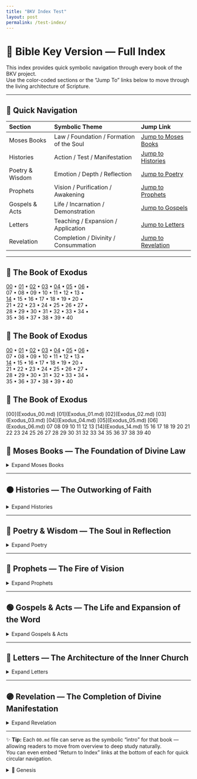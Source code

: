 ```yaml
---
title: "BKV Index Test"
layout: post
permalink: /test-index/
---
```



# 📜 **Bible Key Version — Full Index**

This index provides quick symbolic navigation through every book of the BKV project.  
Use the color-coded sections or the “Jump To” links below to move through the living architecture of Scripture.

---

## 🔗 Quick Navigation

| Section | Symbolic Theme | Jump Link |
| :--- | :--- | :--- |
| <span class="color-moses">Moses Books</span> | Law / Foundation / Formation of the Soul | [Jump to Moses Books](#moses) |
| <span class="color-histories">Histories</span> | Action / Test / Manifestation | [Jump to Histories](#histories) |
| <span class="color-poetry">Poetry & Wisdom</span> | Emotion / Depth / Reflection | [Jump to Poetry](#poetry) |
| <span class="color-prophets">Prophets</span> | Vision / Purification / Awakening | [Jump to Prophets](#prophets) |
| <span class="color-gospels">Gospels & Acts</span> | Life / Incarnation / Demonstration | [Jump to Gospels](#gospels) |
| <span class="color-letters">Letters</span> | Teaching / Expansion / Application | [Jump to Letters](#letters) |
| <span class="color-revelation">Revelation</span> | Completion / Divinity / Consummation | [Jump to Revelation](#revelation) |

---





## <span class="color-moses">📜 The Book of Exodus</span>

<div class="chapter-grid">

[00](Exodus_00.md) • [01](Exodus_01.md) • [02](Exodus_02.md) • [03](Exodus_03.md) • [04](Exodus_04.md) • [05](Exodus_05.md) • [06](Exodus_06.md) •  
<span class="coming-soon">07</span> • <span class="coming-soon">08</span> • <span class="coming-soon">09</span> • <span class="coming-soon">10</span> • <span class="coming-soon">11</span> • <span class="coming-soon">12</span> • <span class="coming-soon">13</span> •  
[14](Exodus_14.md) • <span class="coming-soon">15</span> • <span class="coming-soon">16</span> • <span class="coming-soon">17</span> • <span class="coming-soon">18</span> • <span class="coming-soon">19</span> • <span class="coming-soon">20</span> •  
<span class="coming-soon">21</span> • <span class="coming-soon">22</span> • <span class="coming-soon">23</span> • <span class="coming-soon">24</span> • <span class="coming-soon">25</span> • <span class="coming-soon">26</span> • <span class="coming-soon">27</span> •  
<span class="coming-soon">28</span> • <span class="coming-soon">29</span> • <span class="coming-soon">30</span> • <span class="coming-soon">31</span> • <span class="coming-soon">32</span> • <span class="coming-soon">33</span> • <span class="coming-soon">34</span> •  
<span class="coming-soon">35</span> • <span class="coming-soon">36</span> • <span class="coming-soon">37</span> • <span class="coming-soon">38</span> • <span class="coming-soon">39</span> • <span class="coming-soon">40</span>

</div>






## <span class="color-moses">📜 The Book of Exodus</span>

<div class="chapter-grid">

[00](Exodus_00.md) • [01](Exodus_01.md) • [02](Exodus_02.md) • [03](Exodus_03.md) • [04](Exodus_04.md) • [05](Exodus_05.md) • [06](Exodus_06.md) •  
07 <!--(Exodus_07.md) --> • 08 <!--(Exodus_08.md) --> • 09 <!--(Exodus_09.md) --> • 10 <!--(Exodus_10.md) --> • 11 <!--(Exodus_11.md) --> • 12 <!--(Exodus_12.md) --> • 13 <!--(Exodus_13.md) --> •  
[14](Exodus_14.md) • 15 <!--(Exodus_15.md) --> • 16 <!--(Exodus_16.md) --> • 17 <!--(Exodus_17.md) --> • 18 <!--(Exodus_18.md) --> • 19 <!--(Exodus_19.md) --> • 20 <!--(Exodus_20.md) --> •  
21 <!--(Exodus_21.md) --> • 22 <!--(Exodus_22.md) --> • 23 <!--(Exodus_23.md) --> • 24 <!--(Exodus_24.md) --> • 25 <!--(Exodus_25.md) --> • 26 <!--(Exodus_26.md) --> • 27 <!--(Exodus_27.md) --> •  
28 <!--(Exodus_28.md) --> • 29 <!--(Exodus_29.md) --> • 30 <!--(Exodus_30.md) --> • 31 <!--(Exodus_31.md) --> • 32 <!--(Exodus_32.md) --> • 33 <!--(Exodus_33.md) --> • 34 <!--(Exodus_34.md) --> •  
35 <!--(Exodus_35.md) --> • 36 <!--(Exodus_36.md) --> • 37 <!--(Exodus_37.md) --> • 38 <!--(Exodus_38.md) --> • 39 <!--(Exodus_39.md) --> • 40 <!--(Exodus_40.md) -->

</div>  


## <span class="color-moses">📖 The Book of Exodus</span>

<div class="chapter-grid moses">
[00](Exodus_00.md)
[01](Exodus_01.md)
[02](Exodus_02.md)
[03](Exodus_03.md)
[04](Exodus_04.md)
[05](Exodus_05.md)
[06](Exodus_06.md)
<span class="coming-soon">07</span>
<span class="coming-soon">08</span>
<span class="coming-soon">09</span>
<span class="coming-soon">10</span>
<span class="coming-soon">11</span>
<span class="coming-soon">12</span>
<span class="coming-soon">13</span>
[14](Exodus_14.md)
<span class="coming-soon">15</span>
<span class="coming-soon">16</span>
<span class="coming-soon">17</span>
<span class="coming-soon">18</span>
<span class="coming-soon">19</span>
<span class="coming-soon">20</span>
<span class="coming-soon">21</span>
<span class="coming-soon">22</span>
<span class="coming-soon">23</span>
<span class="coming-soon">24</span>
<span class="coming-soon">25</span>
<span class="coming-soon">26</span>
<span class="coming-soon">27</span>
<span class="coming-soon">28</span>
<span class="coming-soon">29</span>
<span class="coming-soon">30</span>
<span class="coming-soon">31</span>
<span class="coming-soon">32</span>
<span class="coming-soon">33</span>
<span class="coming-soon">34</span>
<span class="coming-soon">35</span>
<span class="coming-soon">36</span>
<span class="coming-soon">37</span>
<span class="coming-soon">38</span>
<span class="coming-soon">39</span>
<span class="coming-soon">40</span>
</div>




## 📘 <a id="moses"></a> <span class="color-moses">Moses Books — The Foundation of Divine Law</span>

<details>
<summary>Expand Moses Books</summary>

- [Genesis](Genesis_00.md)
- [Exodus](Exodus_00.md)
- [Leviticus](Leviticus_00.md)
- [Numbers](Numbers_00.md)
- [Deuteronomy](Deuteronomy_00.md)

</details>

---

## 🟤 <a id="histories"></a> <span class="color-histories">Histories — The Outworking of Faith</span>

<details>
<summary>Expand Histories</summary>

- [Joshua](Joshua_00.md)
- [Judges](Judges_00.md)
- [Ruth](Ruth_00.md)
- [1 Samuel](1_Samuel_00.md)
- [2 Samuel](2_Samuel_00.md)
- [1 Kings](1_Kings_00.md)
- [2 Kings](2_Kings_00.md)
- [1 Chronicles](1_Chronicles_00.md)
- [2 Chronicles](2_Chronicles_00.md)
- [Ezra](Ezra_00.md)
- [Nehemiah](Nehemiah_00.md)
- [Esther](Esther_00.md)

</details>

---

## 💜 <a id="poetry"></a> <span class="color-poetry">Poetry & Wisdom — The Soul in Reflection</span>

<details>
<summary>Expand Poetry</summary>

- [Job](Job_00.md)
- [Psalms](Psalms_00.md)
- [Proverbs](Proverbs_00.md)
- [Ecclesiastes](Ecclesiastes_00.md)
- [Song of Solomon](Song_of_Solomon_00.md)

</details>

---

## 🔴 <a id="prophets"></a> <span class="color-prophets">Prophets — The Fire of Vision</span>

<details>
<summary>Expand Prophets</summary>

- [Isaiah](Isaiah_00.md)
- [Jeremiah](Jeremiah_00.md)
- [Lamentations](Lamentations_00.md)
- [Ezekiel](Ezekiel_00.md)
- [Daniel](Daniel_00.md)
- [Hosea](Hosea_00.md)
- [Joel](Joel_00.md)
- [Amos](Amos_00.md)
- [Obadiah](Obadiah_00.md)
- [Jonah](Jonah_00.md)
- [Micah](Micah_00.md)
- [Nahum](Nahum_00.md)
- [Habakkuk](Habakkuk_00.md)
- [Zephaniah](Zephaniah_00.md)
- [Haggai](Haggai_00.md)
- [Zechariah](Zechariah_00.md)
- [Malachi](Malachi_00.md)

</details>

---

## 🟢 <a id="gospels"></a> <span class="color-gospels">Gospels & Acts — The Life and Expansion of the Word</span>

<details>
<summary>Expand Gospels & Acts</summary>

- [Matthew](Matthew_00.md)
- [Mark](Mark_00.md)
- [Luke](Luke_00.md)
- [John](John_00.md)
- [Acts](Acts_00.md)

</details>

---

## 🔵 <a id="letters"></a> <span class="color-letters">Letters — The Architecture of the Inner Church</span>

<details>
<summary>Expand Letters</summary>

- [Romans](Romans_00.md)
- [1 Corinthians](1_Corinthians_00.md)
- [2 Corinthians](2_Corinthians_00.md)
- [Galatians](Galatians_00.md)
- [Ephesians](Ephesians_00.md)
- [Philippians](Philippians_00.md)
- [Colossians](Colossians_00.md)
- [1 Thessalonians](1_Thessalonians_00.md)
- [2 Thessalonians](2_Thessalonians_00.md)
- [1 Timothy](1_Timothy_00.md)
- [2 Timothy](2_Timothy_00.md)
- [Titus](Titus_00.md)
- [Philemon](Philemon_00.md)
- [Hebrews](Hebrews_00.md)
- [James](James_00.md)
- [1 Peter](1_Peter_00.md)
- [2 Peter](2_Peter_00.md)
- [1 John](1_John_00.md)
- [2 John](2_John_00.md)
- [3 John](3_John_00.md)
- [Jude](Jude_00.md)

</details>

---

## 🟣 <a id="revelation"></a> <span class="color-revelation">Revelation — The Completion of Divine Manifestation</span>

<details>
<summary>Expand Revelation</summary>

- [Revelation](Revelation_00.md)

</details>

---

✨ **Tip:** Each `00.md` file can serve as the symbolic “intro” for that book — allowing readers to move from overview to deep study naturally.  
You can even embed “Return to Index” links at the bottom of each for quick circular navigation.



<details>
  <summary>📜 Genesis</summary>
  <ul>
    <li><a href="/Genesis_01.md">Chapter 1</a></li>
    <li><a href="/Genesis_02.md">Chapter 2</a></li>
    <li><a href="/Genesis_03.md">Chapter 3</a></li>
  </ul>
</details>

